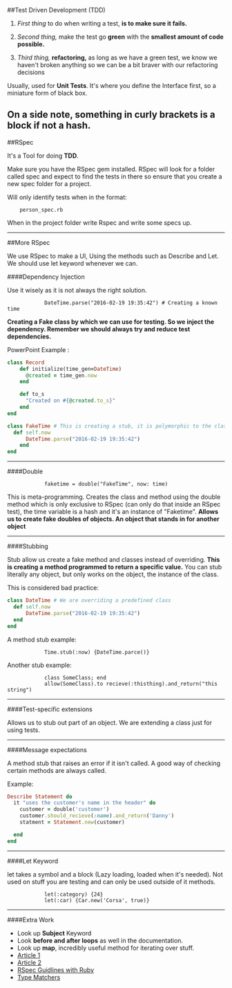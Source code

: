 
##Test Driven Development (TDD)

1) *First thing* to do when writing a test, **is to make sure it fails.**

2) *Second thing,* make the test go **green** with the **smallest amount of code possible.**

3) *Third thing,* **refactoring,** as long as we have a green test, we know we haven't broken anything
so we can be a bit braver with our refactoring decisions

Usually, used for **Unit Tests**. It's where you define the Interface first, so a miniature form of black box.

On a side note, something in curly brackets is a block if not a hash.
---

##RSpec

It's a Tool for doing **TDD**.

Make sure you have the RSpec gem installed. RSpec will look for a folder called spec and expect to find the tests in there so ensure that you create a new spec folder for a project.

Will only identify tests when in the format:

		person_spec.rb

When in the project folder write Rspec and write some specs up.

---

##More RSpec

We use RSpec to make a UI, Using the methods such as Describe and Let. We should use let keyword whenever we can.

####Dependency Injection

Use it wisely as it is not always the right solution.

				DateTime.parse("2016-02-19 19:35:42") # Creating a known time

**Creating a Fake class by which we can use for testing. So we inject the dependency. Remember we should always try and reduce test dependencies.**

PowerPoint Example :
```ruby
class Record
	def initialize(time_gen=DateTime)
	  @created = time_gen.now
	end

	def to_s
	  "Created on #{@created.to_s}"
	end
end

class FakeTime # This is creating a stub, it is polymorphic to the class we are creating it on
  def self.now
	  DateTime.parse("2016-02-19 19:35:42")
	end
end
```
---

####Double

				faketime = double("FakeTime", now: time)

This is meta-programming. Creates the class and method using the double method which is only exclusive to RSpec (can only do that inside an RSpec test), the time variable is a hash and it's an instance of "Faketime". **Allows us to create fake doubles of objects. An object that stands in for another object**

---

####Stubbing

Stub allow us create a fake method and classes instead of overriding. **This is creating a method programmed to return a specific value.** You can stub literally any object, but only works on the object, the instance of the class.

This is considered bad practice:
```ruby
class DateTime # We are overriding a predefined class
  def self.now
      DateTime.parse("2016-02-19 19:35:42")
  end  
end
```

A method stub example:

				Time.stub(:now) {DateTime.parce()}

Another stub example:

				class SomeClass; end
				allow(SomeClass).to recieve(:thisthing).and_return("this string")

---

####Test-specific extensions

Allows us to stub out part of an object. We are extending a class just for using tests.

---

####Message expectations

A method stub that raises an error if it isn't called. A good way of checking certain methods are always called.

Example:
```ruby
Describe Statement do
  it "uses the customer's name in the header" do
    customer = double('customer')
    customer.should_recieve(:name).and_return('Danny')
    statment = Statement.new(customer)

  end
end
```
---

####Let Keyword

let takes a symbol and a block (Lazy loading, loaded when it's needed). Not used on stuff you are testing and can only be used outside of it methods.

				let(:category) {24}
				let(:car) {Car.new('Corsa', true)}

---

####Extra Work

* Look up **Subject** Keyword
* Look **before and after loops** as well in the documentation.
* Look up **map**, incredibly useful method for iterating over stuff.
* [Article 1](http://sparta.global/1QOHvG3)
* [Article 2](http://sparta.global/1SX6Zrd)
* [RSpec Guidlines with Ruby](http://betterspecs.org)
* [Type Matchers](https://www.relishapp.com/rspec/rspec-expectations/docs/built-in-matchers/type-matchers)
